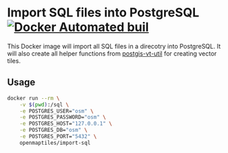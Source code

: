 # Import SQL files into PostgreSQL [![Docker Automated buil](https://img.shields.io/docker/automated/openmaptiles/import-sql.svg)](https://hub.docker.com/r/openmaptiles/import-sql/)

This Docker image will import all SQL files in a direcotry into PostgreSQL.
It will also create all helper functions from [postgis-vt-util](https://github.com/mapbox/postgis-vt-util) for creating
vector tiles.

## Usage

```bash
docker run --rm \
    -v $(pwd):/sql \
    -e POSTGRES_USER="osm" \
    -e POSTGRES_PASSWORD="osm" \
    -e POSTGRES_HOST="127.0.0.1" \
    -e POSTGRES_DB="osm" \
    -e POSTGRES_PORT="5432" \
    openmaptiles/import-sql
```
